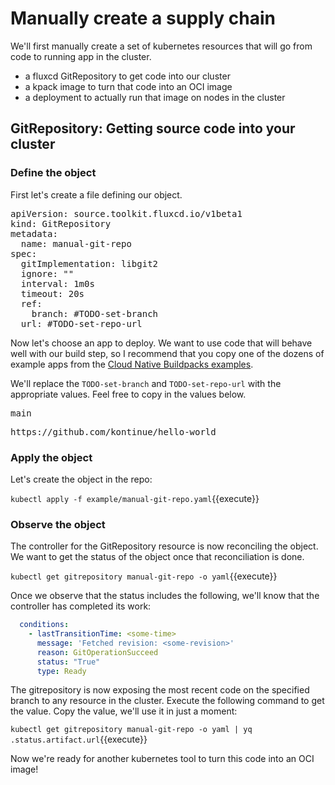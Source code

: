 # Manually create a supply chain

We'll first manually create a set of kubernetes resources that will go from code to running app in the cluster.

- a fluxcd GitRepository to get code into our cluster
- a kpack image to turn that code into an OCI image
- a deployment to actually run that image on nodes in the cluster

## GitRepository: Getting source code into your cluster

### Define the object

First let's create a file defining our object.

<pre class="file" data-filename="manual-git-repo.yaml" data-target="replace">
apiVersion: source.toolkit.fluxcd.io/v1beta1
kind: GitRepository
metadata:
  name: manual-git-repo
spec:
  gitImplementation: libgit2
  ignore: ""
  interval: 1m0s
  timeout: 20s
  ref:
    branch: #TODO-set-branch
  url: #TODO-set-repo-url
</pre>

Now let's choose an app to deploy. We want to use code that will behave well with our build step, so I recommend that
you copy one of the dozens of example apps from the [Cloud Native Buildpacks examples](https://github.com/paketo-buildpacks/samples).

We'll replace the `TODO-set-branch` and `TODO-set-repo-url` with the appropriate values. Feel free to copy in the values below.

<pre class="file" data-filename="manual-git-repo.yaml" data-target="insert"  data-marker="#TODO-set-branch">
main
</pre>

<pre class="file" data-filename="manual-git-repo.yaml" data-target="insert"  data-marker="#TODO-set-repo-url">
https://github.com/kontinue/hello-world
</pre>

### Apply the object

Let's create the object in the repo:

`kubectl apply -f example/manual-git-repo.yaml`{{execute}}

### Observe the object

The controller for the GitRepository resource is now reconciling the object. We want to get the status of the object
once that reconciliation is done.

`kubectl get gitrepository manual-git-repo -o yaml`{{execute}}

Once we observe that the status includes the following, we'll know that the controller has completed its work:

```yaml
  conditions:
    - lastTransitionTime: <some-time>
      message: 'Fetched revision: <some-revision>'
      reason: GitOperationSucceed
      status: "True"
      type: Ready
```

The gitrepository is now exposing the most recent code on the specified branch to any resource in the cluster.
Execute the following command to get the value. Copy the value, we'll use it in just a moment:

`kubectl get gitrepository manual-git-repo -o yaml | yq .status.artifact.url`{{execute}}

Now we're ready for another kubernetes tool to turn this code into an OCI image!
